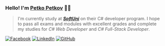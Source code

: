 ### Hello! I'm [Petko Petkov](https://github.com/petkopetkov90) 🖐🏻

>I'm currently study at [_**SoftUni**_](https://softuni.bg/curriculum) on their C# developer program. I hope to pass all exams and modules with excellent grades and complete my studies for _C# Web Developer_ and _C# Full-Stack Developer_.

[![Facebook](https://img.shields.io/badge/-Facebook-00B2FF?style=flat-square&logo=Facebook&logoColor=white)](https://www.facebook.com/petkopetkov900808)
[![LinkedIn](https://img.shields.io/badge/-LinkedIn-0e76a8?style=flat-square&logo=Linkedin&logoColor=white)](https://www.linkedin.com/in/petko-petkov-004332278/) 
[![GitHub](https://img.shields.io/badge/-Github-000000?style=flat-square&logo=Github&logoColor=white)](https://github.com/petkopetkov90)
